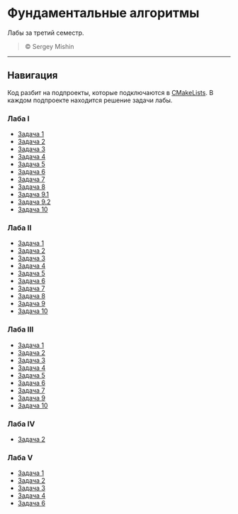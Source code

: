 # Фундаментальные алгоритмы

Лабы за третий семестр.

> &copy; Sergey Mishin

---

## Навигация

Код разбит на подпроекты, которые подключаются в [CMakeLists](CMakeLists.txt). В каждом подпроекте находится решение
задачи лабы.

### Лаба I

- [Задача 1](src/labs/lab-1/task-1)
- [Задача 2](src/labs/lab-1/task-2)
- [Задача 3](src/labs/lab-1/task-3)
- [Задача 4](src/labs/lab-1/task-4)
- [Задача 5](src/labs/lab-1/task-5)
- [Задача 6](src/labs/lab-1/task-6)
- [Задача 7](src/labs/lab-1/task-7)
- [Задача 8](src/labs/lab-1/task-8)
- [Задача 9.1](src/labs/lab-1/task-9-1)
- [Задача 9.2](src/labs/lab-1/task-9-2)
- [Задача 10](src/labs/lab-1/task-10)

### Лаба II

- [Задача 1](src/labs/lab-2/task-1)
- [Задача 2](src/labs/lab-2/task-2)
- [Задача 3](src/labs/lab-2/task-3)
- [Задача 4](src/labs/lab-2/task-4)
- [Задача 5](src/labs/lab-2/task-5)
- [Задача 6](src/labs/lab-2/task-6)
- [Задача 7](src/labs/lab-2/task-7)
- [Задача 8](src/labs/lab-2/task-8)
- [Задача 9](src/labs/lab-2/task-9)
- [Задача 10](src/labs/lab-2/task-10)

### Лаба III

- [Задача 1](src/labs/lab-3/task-1)
- [Задача 2](src/labs/lab-3/task-2)
- [Задача 3](src/labs/lab-3/task-3)
- [Задача 4](src/labs/lab-3/task-4)
- [Задача 5](src/labs/lab-3/task-5)
- [Задача 6](src/labs/lab-3/task-6)
- [Задача 7](src/labs/lab-3/task-7)
- [Задача 9](src/labs/lab-3/task-9)
- [Задача 10](src/labs/lab-3/task-10)

### Лаба IV

- [Задача 2](src/labs/lab-4/task-2)

### Лаба V

- [Задача 1](src/labs/lab-4/task-1)
- [Задача 2](src/labs/lab-4/task-2)
- [Задача 3](src/labs/lab-4/task-3)
- [Задача 4](src/labs/lab-4/task-4)
- [Задача 6](src/labs/lab-4/task-6)